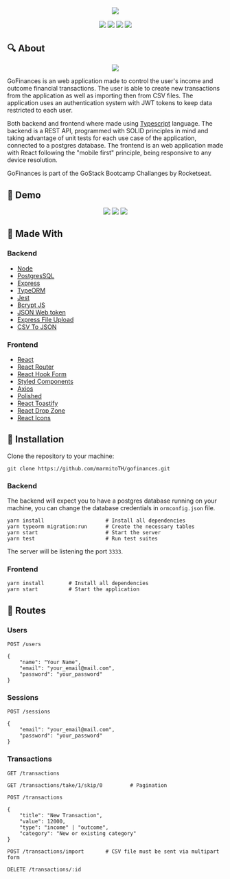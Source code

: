 <h3 align="center">
  <img src='https://user-images.githubusercontent.com/25598040/99703580-0860c800-2a76-11eb-9c4d-e58bfa026ff9.png'>
</h3>

<p align='center'>
    <img src="https://img.shields.io/badge/Backend-Node.js-green?style=flat-square&link=https://nodejs.org/">
    <img src="https://img.shields.io/badge/Frontend-React-blue?style=flat-square&link=https://reactjs.org/">
    <img src="https://img.shields.io/badge/Database-PostgreSQL-blue?style=flat-square&link=https://www.postgresql.org/">
    <img src="https://img.shields.io/badge/Lucas-social-green?logo=linkedin&style=social&link=https://www.linkedin.com/in/lucas-rodrigues-985918197/">
</p>

## 🔍 About

<p align='center'>
    <img src='https://user-images.githubusercontent.com/25598040/99694034-be261980-2a6a-11eb-877c-4ad32fad7623.png'>
</p>

GoFinances is an web application made to control the user's income and outcome financial transactions. The user is able to create new transactions from the application as well as importing then from CSV files. The application uses an authentication system with JWT tokens to keep data restricted to each user.

Both backend and frontend where made using [Typescript](https://www.typescriptlang.org/) language. The backend is a REST API, programmed with SOLID principles in mind and taking advantage of unit tests for each use case of the application, connected to a postgres database. The frontend is an web application made with React following the "mobile first" principle, being responsive to any device resolution.

GoFinances is part of the GoStack Bootcamp Challanges by Rocketseat. 

## 👀 Demo

<p align='center'>
    <img src='https://user-images.githubusercontent.com/25598040/99688639-cd09cd80-2a64-11eb-8d5b-0ff142c8c32b.gif'>
    <img src='https://user-images.githubusercontent.com/25598040/99690713-325ebe00-2a67-11eb-9089-dde88afdf78d.gif'>
    <img src='https://user-images.githubusercontent.com/25598040/99691439-0132bd80-2a68-11eb-9302-6ac0ed58373e.gif'>
</p>

## 🔧 Made With

### Backend

- [Node](https://nodejs.org/en/)
- [PostgresSQL](https://www.postgresql.org/)
- [Express](https://www.npmjs.com/package/express)
- [TypeORM](https://typeorm.io)
- [Jest](https://www.npmjs.com/package/jest)
- [Bcrypt JS](https://www.npmjs.com/package/bcrypt)
- [JSON Web token](https://www.npmjs.com/package/jsonwebtoken)
- [Express File Upload](https://www.npmjs.com/package/express-fileupload)
- [CSV To JSON](https://www.npmjs.com/package/csvtojson)

### Frontend

- [React](https://reactjs.org/)
- [React Router](https://reactrouter.com/)
- [React Hook Form](https://react-hook-form.com/)
- [Styled Components](https://styled-components.com/)
- [Axios](https://www.npmjs.com/package/axios)
- [Polished](https://www.npmjs.com/package/polished)
- [React Toastify](https://www.npmjs.com/package/react-toastify)
- [React Drop Zone](https://www.npmjs.com/package/react-drop-zone)
- [React Icons](https://www.npmjs.com/package/react-icons)

## 🔌 Installation

Clone the repository to your machine:

`git clone https://github.com/marmitoTH/gofinances.git`

### Backend

The backend will expect you to have a postgres database running on your machine, you can change the database credentials in `ormconfig.json` file.

```
yarn install                    # Install all dependencies
yarn typeorm migration:run      # Create the necessary tables
yarn start                      # Start the server
yarn test                       # Run test suites
```

The server will be listening the port `3333`.

### Frontend

```
yarn install        # Install all dependencies
yarn start          # Start the application
```

## 🚩 Routes

### Users

```
POST /users

{
	"name": "Your Name",
	"email": "your_email@mail.com",
	"password": "your_password"
}
```

### Sessions

```
POST /sessions

{
	"email": "your_email@mail.com",
	"password": "your_password"
}
```

### Transactions

```
GET /transactions
```

```
GET /transactions/take/1/skip/0         # Pagination
```

```
POST /transactions

{
	"title": "New Transaction",
	"value": 12000,
	"type": "income" | "outcome",
	"category": "New or existing category"
}
```

```
POST /transactions/import       # CSV file must be sent via multipart form
```

```
DELETE /transactions/:id
```
